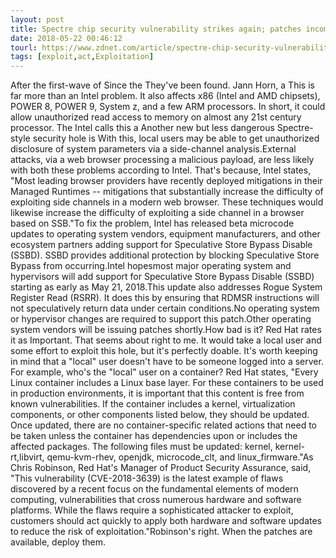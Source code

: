 ```yaml
---
layout: post
title: Spectre chip security vulnerability strikes again; patches incoming
date: 2018-05-22 00:46:12
tourl: https://www.zdnet.com/article/spectre-chip-security-vulnerability-strikes-again-patches-incoming/
tags: [exploit,act,Exploitation]
---
```

After the first-wave of Since the They've been found. Jann Horn, a This is far more than an Intel problem. It also affects x86 (Intel and AMD chipsets), POWER 8, POWER 9, System z, and a few ARM processors. In short, it could allow unauthorized read access to memory on almost any 21st century processor. The Intel calls this a Another new but less dangerous Spectre-style security hole is With this, local users may be able to get unauthorized disclosure of system parameters via a side-channel analysis.External attacks, via a web browser processing a malicious payload, are less likely with both these problems according to Intel. That's because, Intel states, "Most leading browser providers have recently deployed mitigations in their Managed Runtimes -- mitigations that substantially increase the difficulty of exploiting side channels in a modern web browser. These techniques would likewise increase the difficulty of exploiting a side channel in a browser based on SSB."To fix the problem, Intel has released beta microcode updates to operating system vendors, equipment manufacturers, and other ecosystem partners adding support for Speculative Store Bypass Disable (SSBD). SSBD provides additional protection by blocking Speculative Store Bypass from occurring.Intel hopesmost major operating system and hypervisors will add support for Speculative Store Bypass Disable (SSBD) starting as early as May 21, 2018.This update also addresses Rogue System Register Read (RSRR). It does this by ensuring that RDMSR instructions will not speculatively return data under certain conditions.No operating system or hypervisor changes are required to support this patch.Other operating system vendors will be issuing patches shortly.How bad is it? Red Hat rates it as Important. That seems about right to me. It would take a local user and some effort to exploit this hole, but it's perfectly doable. It's worth keeping in mind that a "local" user doesn't have to be someone logged into a server. For example, who's the "local" user on a container? Red Hat states, "Every Linux container includes a Linux base layer. For these containers to be used in production environments, it is important that this content is free from known vulnerabilities. If the container includes a kernel, virtualization components, or other components listed below, they should be updated. Once updated, there are no container-specific related actions that need to be taken unless the container has dependencies upon or includes the affected packages. The following files must be updated: kernel, kernel-rt,libvirt, qemu-kvm-rhev, openjdk, microcode_clt, and linux_firmware."As Chris Robinson, Red Hat's Manager of Product Security Assurance, said, "This vulnerability (CVE-2018-3639) is the latest example of flaws discovered by a recent focus on the fundamental elements of modern computing, vulnerabilities that cross numerous hardware and software platforms. While the flaws require a sophisticated attacker to exploit, customers should act quickly to apply both hardware and software updates to reduce the risk of exploitation."Robinson's right. When the patches are available, deploy them.